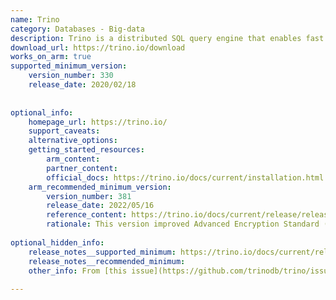 ```yaml
---
name: Trino
category: Databases - Big-data
description: Trino is a distributed SQL query engine that enables fast querying of large datasets across various data sources.
download_url: https://trino.io/download
works_on_arm: true
supported_minimum_version:
    version_number: 330
    release_date: 2020/02/18
 
 
optional_info:
    homepage_url: https://trino.io/
    support_caveats:
    alternative_options:
    getting_started_resources:
        arm_content:
        partner_content:
        official_docs: https://trino.io/docs/current/installation.html
    arm_recommended_minimum_version:
        version_number: 381
        release_date: 2022/05/16
        reference_content: https://trino.io/docs/current/release/release-381.html#docker-image
        rationale: This version improved Advanced Encryption Standard (AES) processing performance on ARM64 processors. This feature is useful for operations such as accessing object storage systems via TLS/SSL.
 
optional_hidden_info:
    release_notes__supported_minimum: https://trino.io/docs/current/release/release-330.html#:~:text=Add%20experimental%20support%20for%20running%20on%20Linux%20aarch64%20(ARM64)
    release_notes__recommended_minimum:
    other_info: From [this issue](https://github.com/trinodb/trino/issues/2262), it is clear that AArch64 support has been added since release 330.
 
---
```

